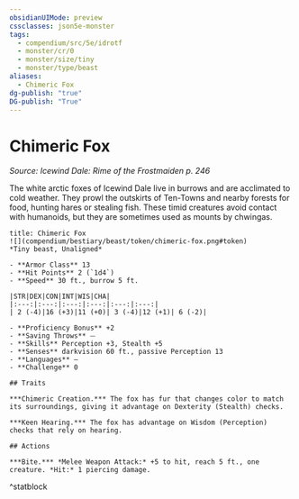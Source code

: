 ```yaml
---
obsidianUIMode: preview
cssclasses: json5e-monster
tags:
  - compendium/src/5e/idrotf
  - monster/cr/0
  - monster/size/tiny
  - monster/type/beast
aliases:
  - Chimeric Fox
dg-publish: "true"
DG-publish: "True"
---
```

# Chimeric Fox
*Source: Icewind Dale: Rime of the Frostmaiden p. 246*  

The white arctic foxes of Icewind Dale live in burrows and are acclimated to cold weather. They prowl the outskirts of Ten-Towns and nearby forests for food, hunting hares or stealing fish. These timid creatures avoid contact with humanoids, but they are sometimes used as mounts by chwingas.

```ad-statblock
title: Chimeric Fox
![](compendium/bestiary/beast/token/chimeric-fox.png#token)
*Tiny beast, Unaligned*

- **Armor Class** 13 
- **Hit Points** 2 (`1d4`)
- **Speed** 30 ft., burrow 5 ft.

|STR|DEX|CON|INT|WIS|CHA|
|:---:|:---:|:---:|:---:|:---:|:---:|
| 2 (-4)|16 (+3)|11 (+0)| 3 (-4)|12 (+1)| 6 (-2)|

- **Proficiency Bonus** +2
- **Saving Throws** ⏤
- **Skills** Perception +3, Stealth +5
- **Senses** darkvision 60 ft., passive Perception 13
- **Languages** —
- **Challenge** 0

## Traits

***Chimeric Creation.*** The fox has fur that changes color to match its surroundings, giving it advantage on Dexterity (Stealth) checks.

***Keen Hearing.*** The fox has advantage on Wisdom (Perception) checks that rely on hearing.

## Actions

***Bite.*** *Melee Weapon Attack:* +5 to hit, reach 5 ft., one creature. *Hit:* 1 piercing damage.
```
^statblock